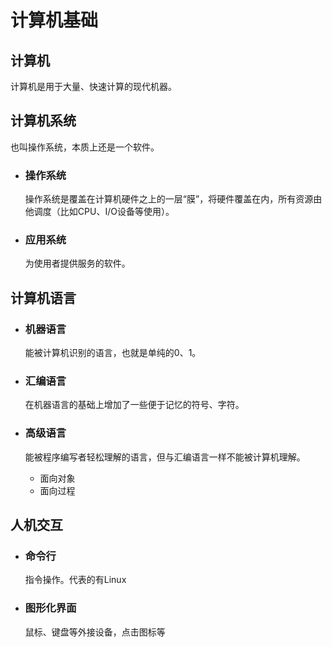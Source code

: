 # **计算机基础**

## 计算机
  计算机是用于大量、快速计算的现代机器。

## 计算机系统
  也叫操作系统，本质上还是一个软件。

- ### 操作系统
  操作系统是覆盖在计算机硬件之上的一层“膜”，将硬件覆盖在内，所有资源由他调度（比如CPU、I/O设备等使用）。

- ### 应用系统
  为使用者提供服务的软件。

## 计算机语言

* ### 机器语言
  能被计算机识别的语言，也就是单纯的0、1。

* ### 汇编语言
  在机器语言的基础上增加了一些便于记忆的符号、字符。

* ### 高级语言
  能被程序编写者轻松理解的语言，但与汇编语言一样不能被计算机理解。
  * 面向对象
  * 面向过程

## 人机交互

* ### 命令行
  指令操作。代表的有Linux

* ### 图形化界面
  鼠标、键盘等外接设备，点击图标等